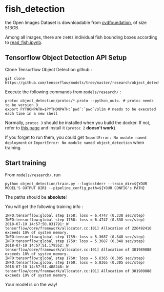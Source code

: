 # fish_detection

the Open Images Dataset is downloadable from [cvdfoundation](https://github.com/cvdfoundation/open-images-dataset#download-images-with-bounding-boxes-annotations), of size 513GB.

Among all images, there are `24403` individual fish bounding boxes according to [read_fish.ipynb](read_fish.ipynb).

## Tensorflow Object Detection API Setup

Clone Tensorflow Object Detection github :
```
git clone https://github.com/tensorflow/models/tree/master/research/object_detection
```

Execute the following commands from `models/research/` :
```
protoc object_detection/protos/*.proto --python_out=. # protoc needs to be version 3
export PYTHONPATH=$PYTHONPATH:`pwd`:`pwd`/slim # needs to be executed each time in a new shell
```
Normally, `protoc 3` should be installed when you build the docker.
If not, refer to [this page](https://gist.github.com/sofyanhadia/37787e5ed098c97919b8c593f0ec44d8) and install it (`protoc 2` **doesn't work**).

If you forget to run them, you could get `ImportError: No module named deployment` or `ImportError: No module named object_detection` when training.

## Start training
From `models/research/`, run
```
python object_detection/train.py --logtostderr --train_dir=${YOUR MODEL'S OUTPUT DIR} --pipeline_config_path=${YOUR CONFIG's PATH} 
```
The paths should be **absolute**!

You will get the following training info :
```
INFO:tensorflow:global step 1758: loss = 6.4747 (0.338 sec/step)
INFO:tensorflow:global step 1758: loss = 6.4747 (0.338 sec/step)
2018-07-10 14:57:50.831791: W tensorflow/core/framework/allocator.cc:101] Allocation of 226492416 exceeds 10% of system memory.
INFO:tensorflow:global step 1759: loss = 5.3687 (0.348 sec/step)
INFO:tensorflow:global step 1759: loss = 5.3687 (0.348 sec/step)
2018-07-10 14:57:51.179552: W tensorflow/core/framework/allocator.cc:101] Allocation of 301989888 exceeds 10% of system memory.
INFO:tensorflow:global step 1760: loss = 5.8365 (0.305 sec/step)
INFO:tensorflow:global step 1760: loss = 5.8365 (0.305 sec/step)
2018-07-10 14:57:51.488248: W tensorflow/core/framework/allocator.cc:101] Allocation of 301989888 exceeds 10% of system memory.
```

Your model is on the way!
